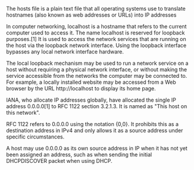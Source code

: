 The hosts file is a plain text file that all operating systems use to translate hostnames (also known as web addresses or URLs) into IP addresses

In computer networking, localhost is a hostname that refers to the current computer used to access it. The name localhost is reserved for loopback purposes.[1] It is used to access the network services that are running on the host via the loopback network interface. Using the loopback interface bypasses any local network interface hardware.

The local loopback mechanism may be used to run a network service on a host without requiring a physical network interface, or without making the service accessible from the networks the computer may be connected to. For example, a locally installed website may be accessed from a Web browser by the URL http://localhost to display its home page.

IANA, who allocate IP addresses globally, have allocated the single IP address 0.0.0.0[1] to RFC 1122 section 3.2.1.3. It is named as "This host on this network".

RFC 1122 refers to 0.0.0.0 using the notation {0,0}. It prohibits this as a destination address in IPv4 and only allows it as a source address under specific circumstances.

A host may use 0.0.0.0 as its own source address in IP when it has not yet been assigned an address, such as when sending the initial DHCPDISCOVER packet when using DHCP.

